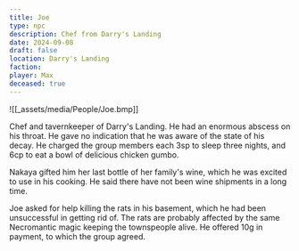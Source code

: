 ```yaml
---
title: Joe
type: npc
description: Chef from Darry's Landing
date: 2024-09-08
draft: false
location: Darry's Landing
faction: 
player: Max
deceased: true
---
```

![[_assets/media/People/Joe.bmp]]

Chef and tavernkeeper of Darry's Landing. He had an enormous abscess on his throat. He gave no indication that he was aware of the state of his decay. He charged the group members each 3sp to sleep three nights, and 6cp to eat a bowl of delicious chicken gumbo. 

Nakaya gifted him her last bottle of her family's wine, which he was excited to use in his cooking. He said there have not been wine shipments in a long time.

Joe asked for help killing the rats in his basement, which he had been unsuccessful in getting rid of. The rats are probably affected by the same Necromantic magic keeping the townspeople alive. He offered 10g in payment, to which the group agreed.